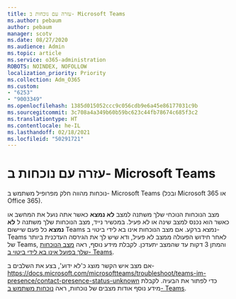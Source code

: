 ```yaml
---
title: עזרה עם נוכחות ב- Microsoft Teams
ms.author: pebaum
author: pebaum
manager: scotv
ms.date: 08/27/2020
ms.audience: Admin
ms.topic: article
ms.service: o365-administration
ROBOTS: NOINDEX, NOFOLLOW
localization_priority: Priority
ms.collection: Adm_O365
ms.custom:
- "6253"
- "9003349"
ms.openlocfilehash: 1385d015052ccc9c056cdb9e6a45e86177031c9b
ms.sourcegitcommit: 3c708a4a349b60b59bc623c44fb78674c685f3c2
ms.translationtype: HT
ms.contentlocale: he-IL
ms.lasthandoff: 02/18/2021
ms.locfileid: "50291721"
---
```

# <a name="help-with-presence-in-microsoft-teams"></a>עזרה עם נוכחות ב- Microsoft Teams

נוכחות מהווה חלק מפרופיל משתמש ב- Microsoft Teams (ובכל Microsoft 365 או Office 365). 

מצב הנוכחות הנוכחי שלך משתנה למצב  **לא נמצא**  כאשר אתה נועל את המחשב או כאשר הוא נכנס למצב שינה או לא פעיל. במכשיר נייד, מצב הנוכחות שלך משתנה ל **לא נמצא**  כל פעם שיישום Teams נמצא ברקע. אם מצב הנוכחות אינו בא לידי ביטוי ב- Teams לאחר חידוש הפעולה ממצב לא פעיל, ודא שיש לך את הגירסה העדכנית ביותר של Teams, והמתן 3 דקות עד שהמצב יתעדכן. לקבלת מידע נוסף, ראה [מצב הנוכחות שלך בפועל אינו בא לידי ביטוי ב- Teams](https://docs.microsoft.com/microsoftteams/troubleshoot/teams-im-presence/presence-not-show-actual-status).

אם מצב איש הקשר מוצג כ'לא ידוע', בצע את השלבים ב- https://docs.microsoft.com/microsoftteams/troubleshoot/teams-im-presence/contact-presence-status-unknown כדי לפתור את הבעיה.
לקבלת מידע נוסף אודות מצבים של נוכחות, ראה [נוכחות משתמש ב- Teams](https://docs.microsoft.com/microsoftteams/presence-admins).

